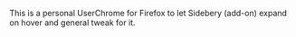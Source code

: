 This is a personal UserChrome for Firefox to let Sidebery (add-on) expand on hover and general tweak for it.
